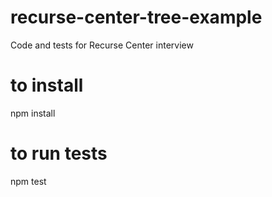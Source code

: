 # recurse-center-tree-example
Code and tests for Recurse Center interview

# to install
npm install

# to run tests
npm test
